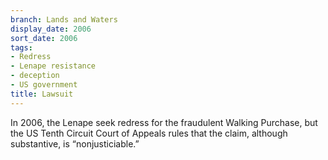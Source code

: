 ```yaml
---
branch: Lands and Waters
display_date: 2006
sort_date: 2006
tags:
- Redress
- Lenape resistance
- deception
- US government
title: Lawsuit
---
```


In 2006, the Lenape seek redress for the fraudulent Walking Purchase, but the US Tenth Circuit Court of Appeals rules that the claim, although substantive, is “nonjusticiable.”